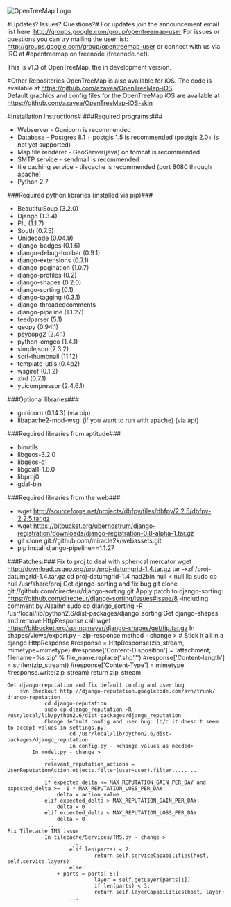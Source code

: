 ![OpenTreeMap Logo](https://github.com/azavea/OpenTreeMap/raw/master/static/images/Philadelphia/es/2011_opentreemap_trans.png)

#Updates? Issues? Questions?#
For updates join the announcement email list here: http://groups.google.com/group/opentreemap-user
For issues or questions you can try mailing the user list: http://groups.google.com/group/opentreemap-user or connect with us via IRC at #opentreemap on freenode (freenode.net).

This is v1.3 of OpenTreeMap, the in development version.

#Other Repositories
OpenTreeMap is also available for iOS. The code is available at https://github.com/azavea/OpenTreeMap-iOS <br>
Default graphics and config files for the OpenTreeMap iOS are available at https://github.com/azavea/OpenTreeMap-iOS-skin

#Installation Instructions#
###Required programs:###
* Webserver - Gunicorn is recommended
* Database - Postgres 8.1 + postgis 1.5 is recommended (postgis 2.0+ is not yet supported)
* Map tile renderer - GeoServer(java) on tomcat is recommended
* SMTP service - sendmail is recommended
* tile caching service - tilecache is recommended (port 8080 through apache)
* Python 2.7

###Required python libraries (installed via pip)###
* BeautifulSoup (3.2.0)
* Django (1.3.4)
* PIL (1.1.7)
* South (0.7.5)
* Unidecode (0.04.9)
* django-badges (0.1.6)
* django-debug-toolbar (0.9.1)
* django-extensions (0.7.1)
* django-pagination (1.0.7)
* django-profiles (0.2)
* django-shapes (0.2.0)
* django-sorting (0.1)
* django-tagging (0.3.1)
* django-threadedcomments
* django-pipeline (1.1.27)
* feedparser (5.1)
* geopy (0.94.1)
* psycopg2 (2.4.1)
* python-omgeo (1.4.1)
* simplejson (2.3.2)
* sorl-thumbnail (11.12)
* template-utils (0.4p2)
* wsgiref (0.1.2)
* xlrd (0.7.1)
* yuicompressor (2.4.6.1)

###Optional libraries###
* gunicorn (0.14.3) (via pip)
* libapache2-mod-wsgi (if you want to run with apache) (via apt)

###Required libraries from aptitude###
* binutils
* libgeos-3.2.0
* libgeos-c1
* libgdal1-1.6.0
* libproj0
* gdal-bin

###Required libraries from the web###
* wget http://sourceforge.net/projects/dbfpy/files/dbfpy/2.2.5/dbfpy-2.2.5.tar.gz
* wget https://bitbucket.org/ubernostrum/django-registration/downloads/django-registration-0.8-alpha-1.tar.gz
* git clone git://github.com/miracle2k/webassets.git
* pip install django-pipeline==1.1.27

###Patches:###
    Fix to proj to deal with spherical mercator
        wget http://download.osgeo.org/proj/proj-datumgrid-1.4.tar.gz
        tar -xzf /proj-datumgrid-1.4.tar.gz
        cd proj-datumgrid-1.4
        nad2bin null < null.lla
                                sudo cp null /usr/share/proj
    Get django-sorting and fix bug
        git clone git://github.com/directeur/django-sorting.git
                Apply patch to django-sorting:
            https://github.com/directeur/django-sorting/issues#issue/8
                        -including comment by Alsaihn
                sudo cp django_sorting -R /usr/local/lib/python2.6/dist-packages/django_sorting
    Get django-shapes and remove HttpResponse call
        wget https://bitbucket.org/springmeyer/django-shapes/get/tip.tar.gz
        In shapes/views/export.py - zip-response method - change >
            # Stick it all in a django HttpResponse
            #response = HttpResponse(zip_stream, mimetype=mimetype)
            #response['Content-Disposition'] = 'attachment; filename=%s.zip' % file_name.replace('.shp','')
            #response['Content-length'] = str(len(zip_stream))
            #response['Content-Type'] = mimetype
            #response.write(zip_stream)
            return zip_stream

    Get django-reputation and fix default config and user bug
        svn checkout http://django-reputation.googlecode.com/svn/trunk/ django-reputation
                cd django-reputation
                sudo cp django_reputation -R /usr/local/lib/python2.6/dist-packages/django_reputation
                Change default config and user bug: (b/c it doesn't seem to accept values in settings.py)
                        cd /usr/local/lib/python2.6/dist-packages/django_reputation
                        In config.py - <change values as needed>
            In model.py - change >
                ....
                relevant_reputation_actions = UserReputationAction.objects.filter(user=user).filter........
                ....
                if expected_delta <= MAX_REPUTATION_GAIN_PER_DAY and expected_delta >= -1 * MAX_REPUTATION_LOSS_PER_DAY:
                    delta = action_value
                elif expected_delta > MAX_REPUTATION_GAIN_PER_DAY:
                    delta = 0
                elif expected_delta < MAX_REPUTATION_LOSS_PER_DAY:
                    delta = 0
                ...
    Fix Tilecache TMS issue
                In tilecache/Services/TMS.py - change >
                        ...
                        elif len(parts) < 2:
                                return self.serviceCapabilities(host, self.service.layers)
                        else:
                    + parts = parts[-5:]
                                layer = self.getLayer(parts[1])
                                if len(parts) < 3:
                                return self.layerCapabilities(host, layer)
                        ...
